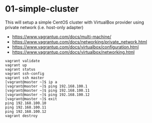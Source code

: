 # 01-simple-cluster

This will setup a simple CentOS cluster with VirtualBox provider using private network (i.e. host-only adapter)

- https://www.vagrantup.com/docs/multi-machine/
- https://www.vagrantup.com/docs/networking/private_network.html
- https://www.vagrantup.com/docs/virtualbox/configuration.html
- https://www.vagrantup.com/docs/virtualbox/networking.html


```
vagrant validate
vagrant up
vagrant status
vagrant ssh-config
vagrant ssh master
[vagrant@master ~]$ ip a
[vagrant@master ~]$ ping 192.168.100.1
[vagrant@master ~]$ ping 192.168.100.11
[vagrant@master ~]$ ping 192.168.100.12
[vagrant@master ~]$ exit
ping 192.168.100.10
ping 192.168.100.11
ping 192.168.100.12
vagrant destroy
```
